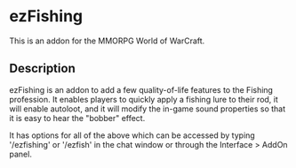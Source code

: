 # ezFishing

This is an addon for the MMORPG World of WarCraft.

## Description

ezFishing is an addon to add a few quality-of-life features to the Fishing profession. It enables players to quickly apply a fishing lure to their rod, it will enable autoloot, and it will modify the in-game sound properties so that it is easy to hear the "bobber" effect.

It has options for all of the above which can be accessed by typing '/ezfishing' or '/ezfish' in the chat window or through the Interface > AddOn panel.
